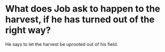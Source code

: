 # What does Job ask to happen to the harvest, if he has turned out of the right way?

He says to let the harvest be uprooted out of his field.
